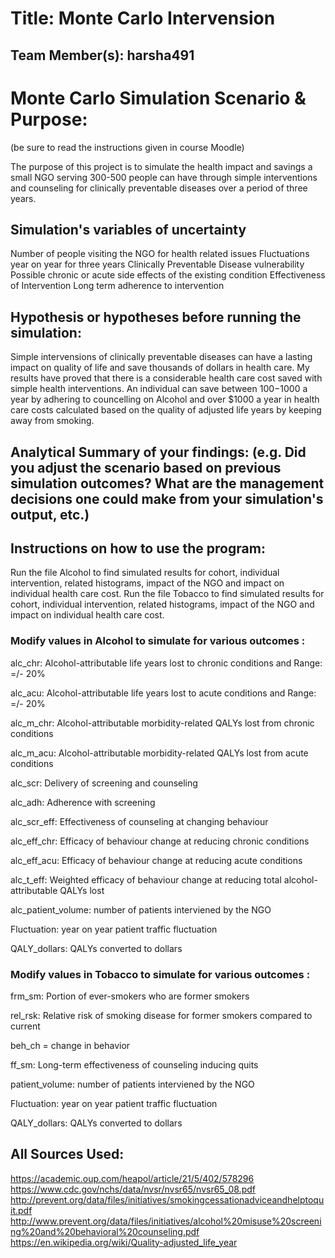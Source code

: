 

# Title: Monte Carlo Intervension

## Team Member(s): harsha491


# Monte Carlo Simulation Scenario & Purpose:
(be sure to read the instructions given in course Moodle)

The purpose of this project is to simulate the health impact and savings a small NGO serving 300-500 people can have through simple interventions and counseling for clinically preventable diseases over a period of three years.

## Simulation's variables of uncertainty

Number of people visiting the NGO for health related issues
Fluctuations year on year for three years
Clinically Preventable Disease vulnerability
Possible chronic or acute side effects of the existing condition
Effectiveness of Intervention
Long term adherence to intervention

## Hypothesis or hypotheses before running the simulation:

Simple intervensions of clinically preventable diseases can have a lasting impact on quality of life and save thousands of dollars in health care.
My results have proved that there is a considerable health care cost saved with simple health interventions. An individual can save between $100-$1000 a year by adhering to councelling on Alcohol and over $1000 a year in health care costs calculated based on the quality of adjusted life years by keeping away from smoking. 

## Analytical Summary of your findings: (e.g. Did you adjust the scenario based on previous simulation outcomes?  What are the management decisions one could make from your simulation's output, etc.)


## Instructions on how to use the program:
Run the file Alcohol to find simulated results for cohort, individual intervention, related histograms, impact of the NGO and impact on individual health care cost.
Run the file Tobacco to find simulated results for cohort, individual intervention, related histograms, impact of the NGO and impact on individual health care cost.

### Modify values in Alcohol to simulate for various outcomes :
alc_chr: Alcohol-attributable life years lost to chronic conditions and Range: =/- 20%

alc_acu: Alcohol-attributable life years lost to acute conditions and Range: =/- 20%

alc_m_chr: Alcohol-attributable morbidity-related QALYs lost from chronic conditions

alc_m_acu: Alcohol-attributable morbidity-related QALYs lost from acute conditions

alc_scr: Delivery of screening and counseling

alc_adh: Adherence with screening

alc_scr_eff: Effectiveness of counseling at changing behaviour

alc_eff_chr: Efficacy of behaviour change at reducing chronic conditions

alc_eff_acu: Efficacy of behaviour change at reducing acute conditions

alc_t_eff: Weighted efficacy of behaviour change at reducing total alcohol-attributable QALYs lost

alc_patient_volume: number of patients interviened by the NGO

Fluctuation: year on year patient traffic fluctuation

QALY_dollars: QALYs converted to dollars



### Modify values in Tobacco to simulate for various outcomes :
frm_sm: Portion of ever-smokers who are former smokers

rel_rsk: Relative risk of smoking disease for former smokers compared to current

beh_ch =  change in behavior

ff_sm: Long-term effectiveness of counseling inducing quits

patient_volume: number of patients interviened by the NGO

Fluctuation: year on year patient traffic fluctuation

QALY_dollars: QALYs converted to dollars





## All Sources Used:
https://academic.oup.com/heapol/article/21/5/402/578296
https://www.cdc.gov/nchs/data/nvsr/nvsr65/nvsr65_08.pdf
http://prevent.org/data/files/initiatives/smokingcessationadviceandhelptoquit.pdf
http://www.prevent.org/data/files/initiatives/alcohol%20misuse%20screening%20and%20behavioral%20counseling.pdf
https://en.wikipedia.org/wiki/Quality-adjusted_life_year

